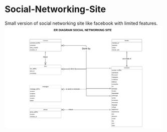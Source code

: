 # Social-Networking-Site
Small version of social networking site like facebook with limited features.
!["ER-Diagram](https://github.com/eminack/Social-Networking-Site/blob/master/ER_Diagram.png)
